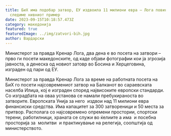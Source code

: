 ```yaml
---
title: БиХ има подобар затвор, ЕУ издвоила 11 милиони евра – Лога повика да го
  следиме нивниот пример
date: 2023-09-15T10:18:57.473Z
category: македонија
featured: true
featuredImage: ../img/zatvori-bih.jpg
author: Вардарски
---
```

<!--StartFragment-->

Министерот за правда Кренар Лога, два дена е во посета на затвори – прво ги посети македонските, од каде објави фотографии кои ја згрозија јавноста, а денеска од новиот затовр во Босина и Херцеговина, изграден од пари од ЕУ.



<!--EndFragment--><!--StartFragment-->

Министерот за правда Кренар Лога за време на работната посета на БиХ го посети најсовремениот затвор на Балканот во сараевската населба Илиџа, кој е изграден според највисоките европски стандарди.  Со изградбата на оваа установа се намали пребукираноста во затворите. Европската Унија за него  издвои над 11 милиони евра финансиски средства. Има капацитет за 300 затвореници и 50 места за притвор. Располага со најсовремено опремени простории, спортски терени, работилници, храната се служи во ќелиите а има  и посебна просторија за  молитви  и практикување на релегија, соопштија од министерството.

<!--EndFragment-->